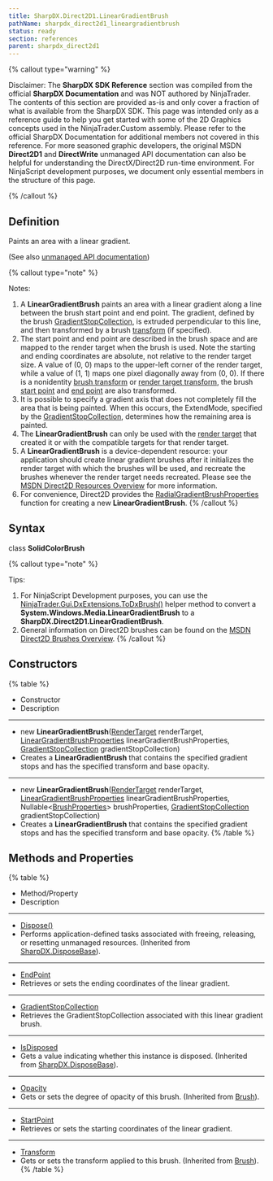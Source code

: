 ```yaml
---
title: SharpDX.Direct2D1.LinearGradientBrush
pathName: sharpdx_direct2d1_lineargradientbrush
status: ready
section: references
parent: sharpdx_direct2d1
---
```


{% callout type="warning" %}

Disclaimer: The **SharpDX SDK Reference** section was compiled from the official **SharpDX Documentation** and was NOT authored by NinjaTrader. The contents of this section are provided as-is and only cover a fraction of what is available from the SharpDX SDK. This page was intended only as a reference guide to help you get started with some of the 2D Graphics concepts used in the NinjaTrader.Custom assembly. Please refer to the official SharpDX Documentation for additional members not covered in this reference. For more seasoned graphic developers, the original MSDN **Direct2D1** and **DirectWrite** unmanaged API documentation can also be helpful for understanding the DirectX/Direct2D run-time environment. For NinjaScript development purposes, we document only essential members in the structure of this page.

{% /callout %}

## Definition

Paints an area with a linear gradient.

(See also [unmanaged API documentation](http://msdn.microsoft.com/en-us/library/dd371488.aspx))

{% callout type="note" %}

Notes:

1. A **LinearGradientBrush** paints an area with a linear gradient along a line between the brush start point and end point. The gradient, defined by the brush [GradientStopCollection](sharpdx_direct2d1_lineargradientbrush_gradientstopcollection), is extruded perpendicular to this line, and then transformed by a brush [transform](sharpdx_direct2d1_brush_transform) (if specified).
2. The start point and end point are described in the brush space and are mapped to the render target when the brush is used. Note the starting and ending coordinates are absolute, not relative to the render target size. A value of (0, 0) maps to the upper-left corner of the render target, while a value of (1, 1) maps one pixel diagonally away from (0, 0). If there is a nonidentity [brush transform](sharpdx_direct2d1_brush_transform) or [render target transform](sharpdx_direct2d1_rendertarget_transform), the brush [start point](sharpdx_direct2d1_lineargradientbrush_startpoint) and [end point](sharpdx_direct2d1_lineargradientbrush_endpoint) are also transformed.
3. It is possible to specify a gradient axis that does not completely fill the area that is being painted. When this occurs, the ExtendMode, specified by the [GradientStopCollection](sharpdx_direct2d1_lineargradientbrush_gradientstopcollection), determines how the remaining area is painted.
4. The **LinearGradientBrush** can only be used with the [render target](sharpdx_direct2d1_rendertarget.md) that created it or with the compatible targets for that render target.
5. A **LinearGradientBrush** is a device-dependent resource: your application should create linear gradient brushes after it initializes the render target with which the brushes will be used, and recreate the brushes whenever the render target needs recreated. Please see the [MSDN Direct2D Resources Overview](https://msdn.microsoft.com/en-us/library/dd756757(v=vs.85).aspx) for more information.
6. For convenience, Direct2D provides the [RadialGradientBrushProperties](sharpdx_direct2d1_lineargradientbrushproperties) function for creating a new **LinearGradientBrush**.
{% /callout %}

## Syntax

class **SolidColorBrush**

{% callout type="note" %}

Tips:

1. For NinjaScript Development purposes, you can use the [NinjaTrader.Gui.DxExtensions.ToDxBrush()](dxextensions_todxbrush) helper method to convert a **System.Windows.Media.LinearGradientBrush** to a **SharpDX.Direct2D1.LinearGradientBrush**.
2. General information on Direct2D brushes can be found on the [MSDN Direct2D Brushes Overview](https://msdn.microsoft.com/en-us/library/dd756651(v=vs.85).aspx).
{% /callout %}

## Constructors

{% table %}

* Constructor
* Description

---

* new **LinearGradientBrush**([RenderTarget](sharpdx_direct2d1_rendertarget.md) renderTarget, [LinearGradientBrushProperties](sharpdx_direct2d1_lineargradientbrushproperties) linearGradientBrushProperties, [GradientStopCollection](sharpdx_direct2d1_gradientstopcollection.md) gradientStopCollection)
* Creates a **LinearGradientBrush** that contains the specified gradient stops and has the specified transform and base opacity.

---

* new **LinearGradientBrush**([RenderTarget](sharpdx_direct2d1_rendertarget.md) renderTarget, [LinearGradientBrushProperties](sharpdx_direct2d1_lineargradientbrushproperties) linearGradientBrushProperties, Nullable&lt;[BrushProperties](sharpdx_direct2d1_brushproperties)&gt; brushProperties, [GradientStopCollection](sharpdx_direct2d1_gradientstopcollection.md) gradientStopCollection)
* Creates a **LinearGradientBrush** that contains the specified gradient stops and has the specified transform and base opacity.
{% /table %}

## Methods and Properties

{% table %}

* Method/Property
* Description

---

* [Dispose()](sharpdx_disposebase_dispose)
* Performs application-defined tasks associated with freeing, releasing, or resetting unmanaged resources. (Inherited from [SharpDX.DisposeBase](sharpdx_disposebase.md)).

---

* [EndPoint](sharpdx_direct2d1_lineargradientbrush_endpoint)
* Retrieves or sets the ending coordinates of the linear gradient.

---

* [GradientStopCollection](sharpdx_direct2d1_lineargradientbrush_gradientstopcollection)
* Retrieves the GradientStopCollection associated with this linear gradient brush.

---

* [IsDisposed](sharpdx_disposebase_isdisposed.md)
* Gets a value indicating whether this instance is disposed. (Inherited from [SharpDX.DisposeBase](sharpdx_disposebase.md)).

---

* [Opacity](sharpdx_direct2d1_brush_opacity)
* Gets or sets the degree of opacity of this brush. (Inherited from [Brush](sharpdx_direct2d1_brush)).

---

* [StartPoint](sharpdx_direct2d1_lineargradientbrush_startpoint)
* Retrieves or sets the starting coordinates of the linear gradient.

---

* [Transform](sharpdx_direct2d1_brush_transform)
* Gets or sets the transform applied to this brush. (Inherited from [Brush](sharpdx_direct2d1_brush)).
{% /table %}
